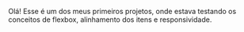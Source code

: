 Olá! Esse é um dos meus primeiros projetos, onde estava testando os conceitos de flexbox, alinhamento dos itens e responsividade.